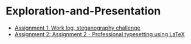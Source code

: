 # Exploration-and-Presentation

- [Assignment 1:  Work log, steganography challenge](https://github.com/PBASOFT/Exploration-and-Presentation/tree/main/1.%20Work%20log%20-%20Steganography)
- [Assignment 2:  Assignment 2 - Professional typesetting using LaTeX](https://github.com/PBASOFT/Exploration-and-Presentation/tree/main/2.%20Professional%20typesetting%20using%20LaTeX)



